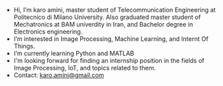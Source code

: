 -  Hi, I’m karo amini, master student of Telecommunication Engineering at Politecnico di Milano University. Also graduated master student of Mechatronics at BAM univerdity in Iran, and Bachelor degree in Electronics engineering.
-  I’m interested in Image Processing, Machine Learning, and Internt Of Things.
-  I’m currently learning Python and MATLAB
-  I'm looking forward for finding an internship position in the fields of Image Processing, IoT, and topics related to them.
-  Contact: karo.amini@gmail.com

<!---
karoamini/karoamini is a ✨ special ✨ repository because its `README.md` (this file) appears on your GitHub profile.
You can click the Preview link to take a look at your changes.
--->
